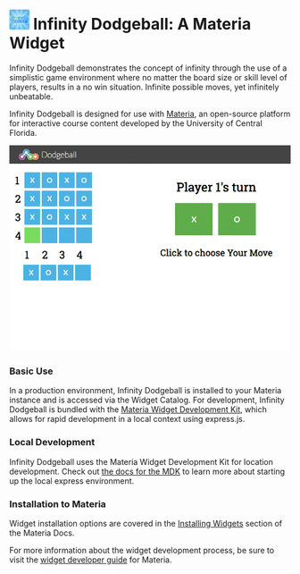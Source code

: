 <h1>
    <img src="src/_icons/icon-60.png" width="36px"/>
    Infinity Dodgeball: A Materia Widget
</h1>

Infinity Dodgeball demonstrates the concept of infinity through the use of a simplistic game environment where no matter the board size or skill level of players, results in a no win situation. Infinite possible moves, yet infinitely unbeatable.

Infinity Dodgeball is designed for use with [Materia](https://github.com/ucfopen/Materia), an open-source platform for interactive course content developed by the University of Central Florida.

![Infinity Dodgeball Player](src/_screen-shots/3.png)

### Basic Use

In a production environment, Infinity Dodgeball is installed to your Materia instance and is accessed via the Widget Catalog. For development, Infinity Dodgeball is bundled with the [Materia Widget Development Kit](https://github.com/ucfopen/Materia-Widget-Dev-Kit), which allows for rapid development in a local context using express.js.

### Local Development

Infinity Dodgeball uses the Materia Widget Development Kit for location development. Check out [the docs for the MDK](https://ucfopen.github.io/Materia-Docs/develop/materia-widget-development-kit.html) to learn more about starting up the local express environment.

### Installation to Materia

Widget installation options are covered in the [Installing Widgets](https://ucfopen.github.io/Materia-Docs/admin/installing-widgets.html) section of the Materia Docs.

For more information about the widget development process, be sure to visit the [widget developer guide](https://ucfopen.github.io/Materia-Docs/develop/widget-developer-guide.html) for Materia.
